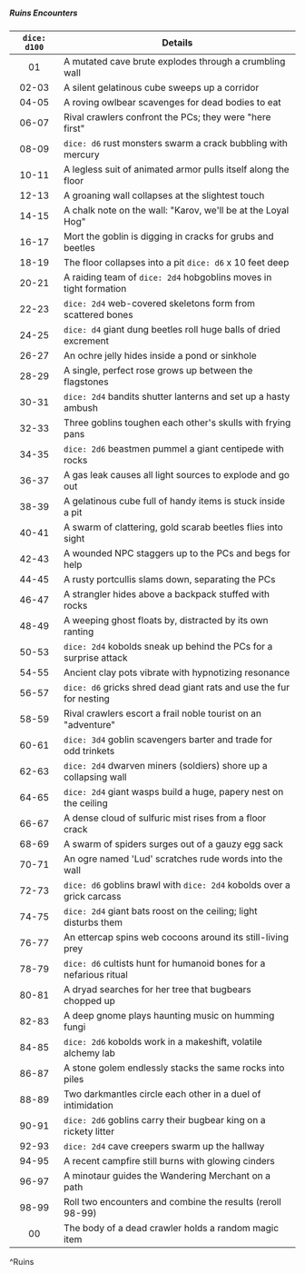 ##### Ruins Encounters
| `dice: d100` | **Details**                                                            |
|:------------:| ---------------------------------------------------------------------- |
|      01      | A mutated cave brute explodes through a crumbling wall                 |
|    02-03     | A silent gelatinous cube sweeps up a corridor                          |
|    04-05     | A roving owlbear scavenges for dead bodies to eat                      |
|    06-07     | Rival crawlers confront the PCs; they were "here first"                |
|    08-09     | `dice: d6` rust monsters swarm a crack bubbling with mercury           |
|    10-11     | A legless suit of animated armor pulls itself along the floor          |
|    12-13     | A groaning wall collapses at the slightest touch                       |
|    14-15     | A chalk note on the wall: "Karov, we'll be at the Loyal Hog"           |
|    16-17     | Mort the goblin is digging in cracks for grubs and beetles             |
|    18-19     | The floor collapses into a pit `dice: d6` x 10 feet deep               |
|    20-21     | A raiding team of `dice: 2d4` hobgoblins moves in tight formation      |
|    22-23     | `dice: 2d4` web-covered skeletons form from scattered bones            |
|    24-25     | `dice: d4` giant dung beetles roll huge balls of dried excrement       |
|    26-27     | An ochre jelly hides inside a pond or sinkhole                         |
|    28-29     | A single, perfect rose grows up between the flagstones                 |
|    30-31     | `dice: 2d4` bandits shutter lanterns and set up a hasty ambush         |
|    32-33     | Three goblins toughen each other's skulls with frying pans             |
|    34-35     | `dice: 2d6` beastmen pummel a giant centipede with rocks               |
|    36-37     | A gas leak causes all light sources to explode and go out              |
|    38-39     | A gelatinous cube full of handy items is stuck inside a pit            |
|    40-41     | A swarm of clattering, gold scarab beetles flies into sight            |
|    42-43     | A wounded NPC staggers up to the PCs and begs for help                 |
|    44-45     | A rusty portcullis slams down, separating the PCs                      |
|    46-47     | A strangler hides above a backpack stuffed with rocks                  |
|    48-49     | A weeping ghost floats by, distracted by its own ranting               |
|    50-53     | `dice: 2d4` kobolds sneak up behind the PCs for a surprise attack      |
|    54-55     | Ancient clay pots vibrate with hypnotizing resonance                   |
|    56-57     | `dice: d6` gricks shred dead giant rats and use the fur for nesting    |
|    58-59     | Rival crawlers escort a frail noble tourist on an "adventure"          |
|    60-61     | `dice: 3d4` goblin scavengers barter and trade for odd trinkets        |
|    62-63     | `dice: 2d4` dwarven miners (soldiers) shore up a collapsing wall       |
|    64-65     | `dice: 2d4` giant wasps build a huge, papery nest on the ceiling       |
|    66-67     | A dense cloud of sulfuric mist rises from a floor crack                |
|    68-69     | A swarm of spiders surges out of a gauzy egg sack                      |
|    70-71     | An ogre named 'Lud' scratches rude words into the wall                 |
|    72-73     | `dice: d6` goblins brawl with `dice: 2d4` kobolds over a grick carcass |
|    74-75     | `dice: 2d4` giant bats roost on the ceiling; light disturbs them       |
|    76-77     | An ettercap spins web cocoons around its still-living prey             |
|    78-79     | `dice: d6` cultists hunt for humanoid bones for a nefarious ritual     |
|    80-81     | A dryad searches for her tree that bugbears chopped up                 |
|    82-83     | A deep gnome plays haunting music on humming fungi                     |
|    84-85     | `dice: 2d6` kobolds work in a makeshift, volatile alchemy lab          |
|    86-87     | A stone golem endlessly stacks the same rocks into piles               |
|    88-89     | Two darkmantles circle each other in a duel of intimidation            |
|    90-91     | `dice: 2d6` goblins carry their bugbear king on a rickety litter       |
|    92-93     | `dice: 2d4` cave creepers swarm up the hallway                         |
|    94-95     | A recent campfire still burns with glowing cinders                     |
|    96-97     | A minotaur guides the Wandering Merchant on a path                     |
|    98-99     | Roll two encounters and combine the results (reroll 98-99)             |
|      00      | The body of a dead crawler holds a random magic item                   |
^Ruins